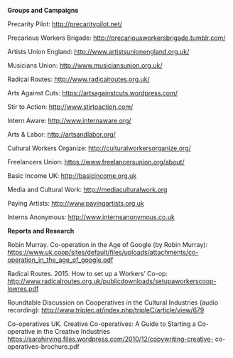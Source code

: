 **Groups and Campaigns**

Precarity Pilot: http://precaritypilot.net/

Precarious Workers Brigade: http://precariousworkersbrigade.tumblr.com/

Artists Union England: http://www.artistsunionengland.org.uk/

Musicians Union: http://www.musiciansunion.org.uk/

Radical Routes: http://www.radicalroutes.org.uk/

Arts Against Cuts: https://artsagainstcuts.wordpress.com/

Stir to Action: http://www.stirtoaction.com/

Intern Aware: http://www.internaware.org/

Arts & Labor: http://artsandlabor.org/

Cultural Workers Organize: http://culturalworkersorganize.org/

Freelancers Union: https://www.freelancersunion.org/about/

Basic Income UK: http://basicincome.org.uk

Media and Cultural Work: http://mediaculturalwork.org

Paying Artists: http://www.payingartists.org.uk

Interns Anonymous: http://www.internsanonymous.co.uk

**Reports and Research**

Robin Murray. Co-operation in the Age of Google (by Robin Murray): https://www.uk.coop/sites/default/files/uploads/attachments/co-operation_in_the_age_of_google.pdf

Radical Routes. 2015. How to set up a Workers’ Co-op: http://www.radicalroutes.org.uk/publicdownloads/setupaworkerscoop-lowres.pdf

Roundtable Discussion on Co­operatives in the Cultural Industries (audio recording): http://www.triple­c.at/index.php/tripleC/article/view/679

Co-operatives UK. Creative Co-operatives: A Guide to Starting a Co-operative in the Creative Industries https://sarahirving.files.wordpress.com/2010/12/copywriting-creative-
co-operatives-brochure.pdf

